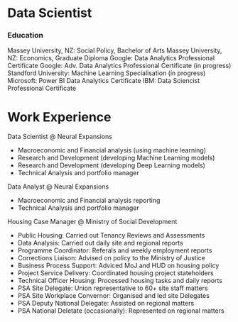 # Data Scientist
### Education
Massey University, NZ: Social Policy, Bachelor of Arts
Massey University, NZ: Economics, Graduate Diploma
Google: Data Analytics Professional Certificate
Google: Adv. Data Analytics Professional Certificate (in progress)
Standford University: Machine Learning Specialisation (in progress)
Microsoft: Power BI Data Analytics Certificate
IBM: Data Sciencist Professional Certificate

# Work Experience
Data Scientist @ Neural Expansions 
- Macroeconomic and Financial analysis (using machine learning)
- Research and Development (developing Machine Learning models)
- Research and Development (developing Deep Learning models)
- Technical Analysis and portfolio manager


Data Analyst @ Neural Expansions 
- Macroeconomic and Financial analysis reporting
- Technical Analysis and portfolio manager


Housing Case Manager @ Ministry of Social Development 
- Public Housing: Carried out Tenancy Reviews and Assessments
- Data Analysis: Carried out daily site and regional reports
- Programme Coordinator: Referals and weekly employment reports
- Corrections Liaison: Advised on policy to the Ministry of Justice
- Business Process Support: Adviced MoJ and HUD on housing policy
- Project Service Delivery: Coordinated housing project stateholders
- Technical Officer Housing: Processed housing tasks and daily reports
- PSA Site Delegate: Union representative to 60+ site staff matters
- PSA Site Workplace Convernor: Organised and led site Delegates
- PSA Deputy National Delegate: Assisted on regional matters
- PSA National Deletate (occasionally): Represented on regional matters

